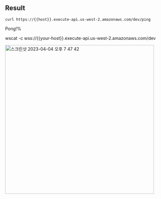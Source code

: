 ## Result

 `curl https://{{host}}.execute-api.us-west-2.amazonaws.com/dev/ping`
 
 Pong!%
 
 wscat -c wss://{{your-host}}.execute-api.us-west-2.amazonaws.com/dev
 

<img width="483" alt="스크린샷 2023-04-04 오후 7 47 42" src="https://user-images.githubusercontent.com/72637095/229769166-b656a1e0-8c67-4179-a625-5c5756d27081.png">
